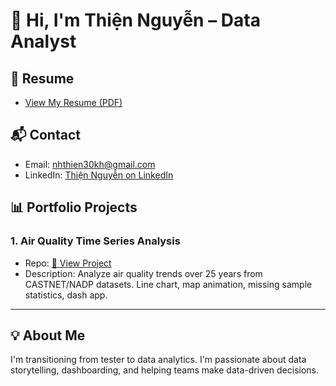 # 👋 Hi, I'm Thiện Nguyễn – Data Analyst

## 📄 Resume
- [View My Resume (PDF)](CV_ThienNguyen_DA.pdf)

## 📬 Contact
- Email: nhthien30kh@gmail.com
- LinkedIn: [Thiện Nguyễn on LinkedIn](https://www.linkedin.com/in/nhthien306aut/)

## 📊 Portfolio Projects
### 1. Air Quality Time Series Analysis
- Repo: [🔗 View Project](https://github.com/yourusername/air-quality-analysis)
- Description: Analyze air quality trends over 25 years from CASTNET/NADP datasets. Line chart, map animation, missing sample statistics, dash app.

---

## 💡 About Me
I'm transitioning from tester to data analytics. I'm passionate about data storytelling, dashboarding, and helping teams make data-driven decisions.


